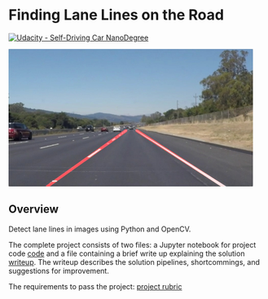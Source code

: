 # **Finding Lane Lines on the Road** 
[![Udacity - Self-Driving Car NanoDegree](https://s3.amazonaws.com/udacity-sdc/github/shield-carnd.svg)](http://www.udacity.com/drive)

<img src="examples/laneLines_thirdPass.jpg" width="480" alt="Combined Image" />

Overview
---
Detect lane lines in images using Python and OpenCV.  

The complete project consists of two files: a Jupyter notebook for project code [code](https://github.com/zardosht/udacity_selfdriving_car/blob/master/P1_Finding_Lane_Lines/P1.ipynb) and a file containing a brief write up explaining the solution [writeup](https://github.com/zardosht/udacity_selfdriving_car/blob/master/P1_Finding_Lane_Lines/writeup_template.md). The writeup describes the solution pipelines, shortcommings, and suggestions for improvement. 

The requirements to pass the project: [project rubric](https://review.udacity.com/#!/rubrics/322/view)
